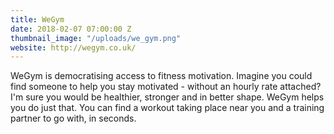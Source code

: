 ```yaml
---
title: WeGym
date: 2018-02-07 07:00:00 Z
thumbnail_image: "/uploads/we_gym.png"
website: http://wegym.co.uk/
---
```


WeGym is democratising access to fitness motivation. Imagine you could find someone to help you stay motivated - without an hourly rate attached? I'm sure you would be healthier, stronger and in better shape. WeGym helps you do just that. You can find a workout taking place near you and a training partner to go with, in seconds.